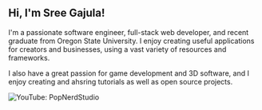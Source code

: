 <h2> Hi, I'm Sree Gajula! </h2>
<p> I'm a passionate software engineer, full-stack web developer, and recent graduate from Oregon State University. I enjoy creating useful applications for creators and businesses, using a vast variety of resources and frameworks. </p>
<p> I also have a great passion for game development and 3D software, and I enjoy creating and ahsring tutorials as well as open source projects. </p>

![YouTube: PopNerdStudio](https://img.shields.io/badge/Subscribe-%40PopNerdStudio-red?logo=youtube&logoColor=red&labelColor=white&link=https%3A%2F%2Fwww.youtube.com%2Fc%2FPopNerdStudios)



